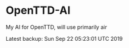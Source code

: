 # OpenTTD-AI
My AI for OpenTTD, will use primarily air

Latest backup: Sun Sep 22 05:23:01 UTC 2019
